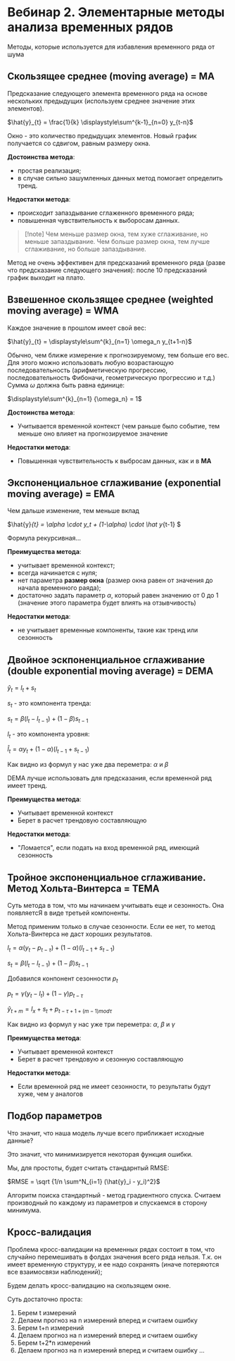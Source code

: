 # Вебинар 2. Элементарные методы анализа временных рядов
Методы, которые используется для избавления временного ряда от шума

## Скользящее среднее (moving average) = MA
Предсказание следующего элемента временного ряда на основе нескольких предыдущих (используем среднее значение этих элементов).

$\hat{y}_{t} = \frac{1}{k} \displaystyle\sum^{k-1}_{n=0} y_{t-n}$

Окно - это количество предыдущих элементов.
Новый график получается со сдвигом, равным размеру окна.

**Достоинства метода**:
- простая реализация;
- в случае сильно зашумленных данных метод помогает определить тренд.

**Недостатки метода**:
- происходит запаздывание сглаженного временного ряда;
- повышенная чувствительность к выборосам данных.

>[!note] Чем меньше размер окна, тем хуже сглаживание, но меньше запаздывание.
>Чем больше размер окна, тем лучше сглаживание, но больше запаздывание.

Метод не очень эффективен для предсказаний временного ряда (разве что предсказание следующего значения): после 10 предсказаний график выходит на плато.

## Взвешенное скользящее среднее (weighted moving average) = WMA
Каждое значение в прошлом имеет свой вес:

$\hat{y}_{t} = \displaystyle\sum^{k}_{n=1} \omega_n y_{t+1-n}$

Обычно, чем ближе измерение к прогнозируемому, тем больше его вес. Для этого можно использовать любую возрастающую последовательность (арифметическую прогрессию, последовательность Фибоначи, геометрическую прогрессию и т.д.)
Сумма ${\omega}$ должна быть равна единице:

$\displaystyle\sum^{k}_{n=1} {\omega_n} = 1$

**Достоинства метода**:
- Учитывается временной контекст (чем раньше было событие, тем меньше оно влияет на прогнозируемое значение

**Недостатки метода**:
- Повышенная чувствительность к выбросам данных, как и в **МА**


## Экспоненциальное сглаживание (exponential moving average) = EMA

Чем дальше изменение, тем меньше вклад

$\hat{y}_{t} = \alpha \cdot y_t + (1-\alpha) \cdot \hat y_{t-1} $

Формула рекурсивная...

**Преимущества метода**:
- учитывает временной контекст;
- всегда начинается с нуля;
- нет параметра **размер окна** (размер окна равен от значения до начала временного раяда);
- достаточно задать параметр $\alpha$, который равен значению от 0 до 1 (значение этого параметра будет влиять на отзывчивость)


**Недостатки метода**:
- не учитывает временные компоненты, такие как тренд или сезонность

## Двойное эскпоненциальное сглаживание (double exponential moving average) = DEMA

$\hat{y}_t=l_t + s_t$

$s_t$ - это компонента тренда:

$s_t = \beta (l_t - l_{t-1}) + (1 - \beta) s_{t-1}$

$l_t$ - это компонента уровня:

$\hat{l}_t = \alpha y_t + (1-\alpha)(l_{t-1} + s_{t-1})$

Как видно из формул у нас уже два переметра: $\alpha$ и $\beta$

DEMA лучше использовать для предсказания, если временной ряд имеет тренд.

**Преимущества метода**:
- Учитывает временной контекст
- Берет в расчет трендовую составляющую

**Недостатки метода**:
- "Ломается", если подать на вход временной ряд, имеющий сезонность

## Тройное экспоненциальное сглаживание. Метод Хольта-Винтерса = TEMA

Суть метода в том, что мы начинаем учитывать еще и сезонность. Она появляетсЯ в виде третьей компоненты.

Метод применим только в случае сезонности. Если ее нет, то метод Хольта-Винтерса не даст хороших результатов.

$l_t = \alpha(y_t - p_{t-\tau}) + (1-\alpha)(l_{t-1} + s_{t-1})$

$s_t = \beta(l_t - l_{t-1}) + (1-\beta)s_{t-1}$

Добавился конпонент сезонности $p_t$

$p_t = \gamma(y_t - l_t) + (1-\gamma)p_{t-\tau}$

$\hat{y}_{t+m} = l_x + s_t + p_{t-\tau+1+(m-1)mod\tau}$

Как видно из формул у нас уже три переметра: $\alpha$, $\beta$ и $\gamma$

**Преимущества метода**:
- Учитывает временной контекст
- Берет в расчет трендовую и сезонную составляющую

**Недостатки метода**:
- Если временной ряд не имеет сезонности, то результаты будут хуже, чем у аналогов

## Подбор параметров

Что значит, что наша модель лучше всего приближает исходные данные?

Это значит, что минимизируется некоторая функция ошибки.

Мы, для простоты, будет считать стандарнтый RMSE:

$RMSE =  \sqrt {1/n \sum^N_{i=1} (\hat{y}_i - y_i)^2}$

Алгоритм поиска стандартный - метод градиентного спуска. Считаем производный по каждому из параметров и спускаемся в сторону минимума.


## Кросс-валидация

Проблема кросс-валидации на временных рядах состоит в том, что случайно перемешивать в фолдах значения всего ряда нельзя. Т.к. он имеет временную структуру, и ее надо сохранять (иначе потеряются все взаимосвязи наблюдений);

Будем делать кросс-валидацию на скользящем окне.

Суть достаточно проста:
1. Берем t измерений
2. Делаем прогноз на n измерений вперед и считаем ошибку
3. Берем t+n измерений
4. Делаем прогноз на n измерений вперед и считаем ошибку
5. Берем t+2*n измерений
6. Делаем прогноз на n измерений вперед и считаем ошибку
...



